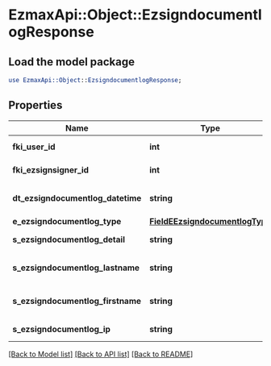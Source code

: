 # EzmaxApi::Object::EzsigndocumentlogResponse

## Load the model package
```perl
use EzmaxApi::Object::EzsigndocumentlogResponse;
```

## Properties
Name | Type | Description | Notes
------------ | ------------- | ------------- | -------------
**fki_user_id** | **int** | The unique ID of the User | 
**fki_ezsignsigner_id** | **int** | The unique ID of the Ezsignsigner | 
**dt_ezsigndocumentlog_datetime** | **string** | The date and time at which the event was logged | 
**e_ezsigndocumentlog_type** | [**FieldEEzsigndocumentlogType**](FieldEEzsigndocumentlogType.md) |  | 
**s_ezsigndocumentlog_detail** | **string** | The detail of the Ezsigndocumentlog | 
**s_ezsigndocumentlog_lastname** | **string** | The last name of the User or Ezsignsigner | 
**s_ezsigndocumentlog_firstname** | **string** | The first name of the User or Ezsignsigner | 
**s_ezsigndocumentlog_ip** | **string** | Represent an IP address. | 

[[Back to Model list]](../README.md#documentation-for-models) [[Back to API list]](../README.md#documentation-for-api-endpoints) [[Back to README]](../README.md)


